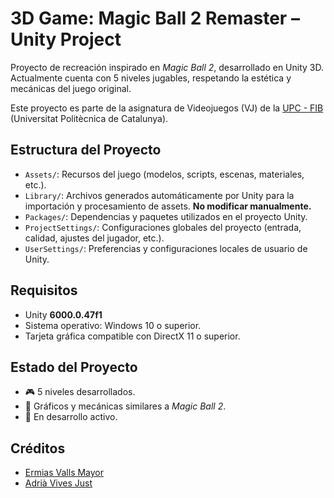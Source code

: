 # 3D Game: Magic Ball 2 Remaster – Unity Project

Proyecto de recreación inspirado en *Magic Ball 2*, desarrollado en Unity 3D. Actualmente cuenta con 5 niveles jugables, respetando la estética y mecánicas del juego original.

Este proyecto es parte de la asignatura de Videojuegos (VJ) de la [UPC - FIB](https://www.fib.upc.edu/) (Universitat Politècnica de Catalunya).

## Estructura del Proyecto

- `Assets/`: Recursos del juego (modelos, scripts, escenas, materiales, etc.).
- `Library/`: Archivos generados automáticamente por Unity para la importación y procesamiento de assets. **No modificar manualmente.**
- `Packages/`: Dependencias y paquetes utilizados en el proyecto Unity.
- `ProjectSettings/`: Configuraciones globales del proyecto (entrada, calidad, ajustes del jugador, etc.).
- `UserSettings/`: Preferencias y configuraciones locales de usuario de Unity.

## Requisitos

- Unity **6000.0.47f1**
- Sistema operativo: Windows 10 o superior.
- Tarjeta gráfica compatible con DirectX 11 o superior.

## Estado del Proyecto

- 🎮 5 niveles desarrollados.
- 🎨 Gráficos y mecánicas similares a *Magic Ball 2*.
- 🔧 En desarrollo activo.

## Créditos

- [Ermias Valls Mayor](https://github.com/ermias-vm)
- [Adrià Vives Just](https://github.com/adri102623)
